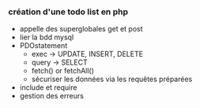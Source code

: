 ### création d'une todo list en php 

- appelle des superglobales get et post 
- lier la bdd mysql
- PDOstatement
  - exec -> UPDATE, INSERT, DELETE
  - query -> SELECT
  - fetch() or fetchAll()
  - sécuriser les données via les requêtes préparées
- include et require
- gestion des erreurs

